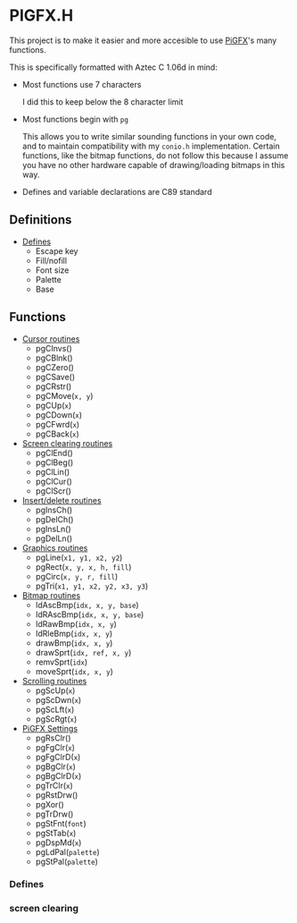 # PIGFX.H

This project is to make it easier and more accesible to use [PiGFX](https://github.com/fbergama/pigfx)'s many functions.

This is specifically formatted with Aztec C 1.06d in mind:
* Most functions use 7 characters

  I did this to keep below the 8 character limit
* Most functions begin with `pg`

  This allows you to write similar sounding functions in your own code, and to maintain compatibility with my `conio.h` implementation. Certain functions, like the bitmap functions, do not follow this because I assume you have no other hardware capable of drawing/loading bitmaps in this way.
* Defines and variable declarations are C89 standard

## Definitions

- [Defines](#defines)
  - Escape key
  - Fill/nofill
  - Font size
  - Palette
  - Base

## Functions
- [Cursor routines](#cursor-routines)
  - pgCInvs()
  - pgCBlnk()
  - pgCZero()
  - pgCSave()
  - pgCRstr()
  - pgCMove(`x, y`)
  - pgCUp(`x`)
  - pgCDown(`x`)
  - pgCFwrd(`x`)
  - pgCBack(`x`)
- [Screen clearing routines](#screen-clearing-routines)
  - pgClEnd()
  - pgClBeg()
  - pgClLin()
  - pgClCur()
  - pgClScr()
- [Insert/delete routines](#insertdel-routines)
  - pgInsCh()
  - pgDelCh()
  - pgInsLn()
  - pgDelLn()
- [Graphics routines](#graphics-routines)
  - pgLine(`x1, y1, x2, y2`)
  - pgRect(`x, y, x, h, fill`)
  - pgCirc(`x, y, r, fill`)
  - pgTri(`x1, y1, x2, y2, x3, y3`)
- [Bitmap routines](#bitmap-routines)
  - ldAscBmp(`idx, x, y, base`)
  - ldRAscBmp(`idx, x, y, base`)
  - ldRawBmp(`idx, x, y`)
  - ldRleBmp(`idx, x, y`)
  - drawBmp(`idx, x, y`)
  - drawSprt(`idx, ref, x, y`)
  - remvSprt(`idx`)
  - moveSprt(`idx, x, y`)
- [Scrolling routines](#scrolling-routines)
  - pgScUp(`x`)
  - pgScDwn(`x`)
  - pgScLft(`x`)
  - pgScRgt(`x`)
- [PiGFX Settings](#pigfx-settings)
  - pgRsClr()
  - pgFgClr(`x`)
  - pgFgClrD(`x`)
  - pgBgClr(`x`)
  - pgBgClrD(`x`)
  - pgTrClr(`x`)
  - pgRstDrw()
  - pgXor()
  - pgTrDrw()
  - pgStFnt(`font`)
  - pgStTab(`x`)
  - pgDspMd(`x`)
  - pgLdPal(`palette`)
  - pgStPal(`palette`)







### Defines

<a name="screen-clearing-routines-1"></a>
### screen clearing